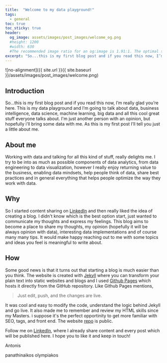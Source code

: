 ```yaml
---
title:  "Welcome to my data playground!"
tags:
  - general
toc: true
toc_sticky: true
header:
  og_image: assets/images/post_images/welcome_og.png
  #height: 1200
  #width: 630
  #The recommended image ratio for an og:image is 1.91:1. The optimal size would be 1200 x 630.
excerpt: "So...this is my first blog post and if you read this now, I’m really glad you’re here."
---
```


![no-alignment]({{ site.url }}{{ site.baseurl }}/assets/images/post_images/welcome.png)

## Introduction
 So...this is my first blog post and if you read this now, I’m really glad you’re here. This is my data playground and I’m going to talk about data, business intelligence, data science, machine learning, big data and all this cool great stuff everyone talks about. I'm just another person with an opinion, but hopefully i'll bring some data with me. As this is my first post I’ll tell you just a little about me.
## About me
Working with data and talking for all this kind of stuff, really delights me. I try to be into as much as possible components of data analytics, from data engineering to data visualization, however I really enjoy returning value to the business, enabling data mindsets, help people think of data, share best practices and in general everything that helps people optimize the way they work with data.
## Why
So I started content sharing on [LinkedIn](https://www.linkedin.com/in/antonios-angelakis-249899101/) and then really liked the idea of creating a blog. I didn't know which is the best option start, just wanted to communicate my thoughts and express my feelings.
This blog aims to become a place to share my thoughts, my opinion (hopefully it will be always opinion with data), interesting data implementations and of course many many tips. 
It would make happy reaching out to me with some topics and ideas you feel is meaningful to write about. 
## How
Some good news is that it turns out that starting a blog is much easier than you think. The website is created with [Jekyll](https://jekyllrb.com/) where you can transform your plain text into static websites and blogs and I used [Github Pages](https://pages.github.com/) which hosts it directly from the GitHub repository. Like Github Pages mentions,
> Just edit, push, and the changes are live.

It was cool and easy to modify the code, understand the logic behind Jekyll and go live. It also made me to remember and review my HTML skills since my Masters. i suppose it's the perfect opportinity to get more familiar with SEO, tags, and front end. 
The website [repo](https://github.com/angeanto/angeanto.github.io) is public.

Follow me on [LinkedIn](https://www.linkedin.com/in/antonios-angelakis-249899101/), where I already share content and every post which will be published here. I hope you to like it and keep in touch! 

Antonis

panathinaikos
olympiakos
